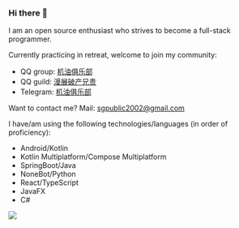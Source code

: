 ### Hi there 👋

I am an open source enthusiast who strives to become a full-stack programmer.

Currently practicing in retreat, welcome to join my community:

+ QQ group: [机油俱乐部](https://qm.qq.com/q/BVOI62wwdW)
+ QQ guild: [漫展破产兄贵](https://pd.qq.com/s/yynbipji)
+ Telegram: [机油俱乐部](https://t.me/+w9j8AxsZkVY5MTZl)

Want to contact me? Mail: sgpublic2002@gmail.com

I have/am using the following technologies/languages (in order of proficiency):

+ Android/Kotlin
+ Kotlin Multiplatform/Compose Multiplatform
+ SpringBoot/Java
+ NoneBot/Python
+ React/TypeScript
+ JavaFX
+ C#

![](https://github-readme-stats.vercel.app/api?username=sgpublic)
